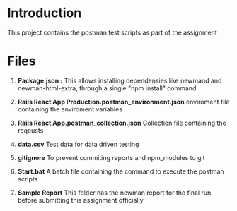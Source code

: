 # Introduction

This project contains the postman test scripts as part of the assignment

# Files

 1. **Package.json :**
This allows installing dependensies like newmand and newman-html-extra, through a single "npm install" command. 

 2. **Rails React App Production.postman_environment.json**
enviroment file containing the enviroment variables

 3. **Rails React App.postman_collection.json**
Collection file containing the reqeusts

 4.  **data.csv**
Test data for data driven testing

 5. **gitignore**
To prevent commiting reports and npm_modules to git

 6. **Start.bat**
A batch file containing the command to execute the postman scripts

 7. **Sample Report**
This folder has the newman report for the final run before submitting this assignment officially 
